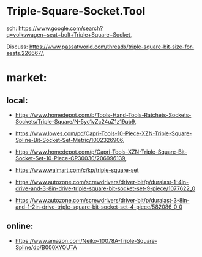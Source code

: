 # Triple-Square-Socket.Tool

sch: https://www.google.com/search?q=volkswagen+seat+bolt+Triple+Square+Socket,

Discuss: https://www.passatworld.com/threads/triple-square-bit-size-for-seats.226667/,

# market:
## local:
- https://www.homedepot.com/b/Tools-Hand-Tools-Ratchets-Sockets-Sockets/Triple-Square/N-5yc1vZc24uZ1z19ub9,
- https://www.lowes.com/pd/Capri-Tools-10-Piece-XZN-Triple-Square-Spline-Bit-Socket-Set-Metric/1002326906,
- https://www.homedepot.com/p/Capri-Tools-XZN-Triple-Square-Bit-Socket-Set-10-Piece-CP30030/206996139,
- https://www.walmart.com/c/kp/triple-square-set

- https://www.autozone.com/screwdrivers/driver-bit/p/duralast-1-4in-drive-and-3-8in-drive-triple-square-bit-socket-set-9-piece/1077622_0
- https://www.autozone.com/screwdrivers/driver-bit/p/duralast-3-8in-and-1-2in-drive-triple-square-bit-socket-set-4-piece/582086_0_0

## online:
- https://www.amazon.com/Neiko-10078A-Triple-Square-Spline/dp/B000XYOUTA
